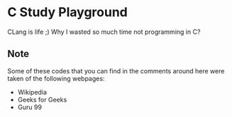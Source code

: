 # C Study Playground
CLang is life ;) Why I wasted so much time not programming in C?

## Note
Some of these codes that you can find in the comments around here were taken of the following webpages:

- Wikipedia
- Geeks for Geeks
- Guru 99
